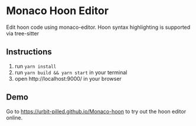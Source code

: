 # Monaco Hoon Editor
Edit hoon code using monaco-editor. Hoon syntax highlighting is supported via tree-sitter

## Instructions
1. run `yarn install`
2. run `yarn build && yarn start` in your terminal 
3. open http://localhost:9000/ in your browser

## Demo
Go to https://urbit-pilled.github.io/Monaco-hoon to try out the hoon editor online.
